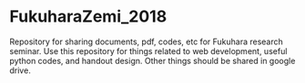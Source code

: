 # FukuharaZemi_2018
Repository for sharing documents, pdf, codes, etc for Fukuhara research seminar. 
Use this repository for things related to web development, useful python codes, and handout design. 
Other things should be shared in google drive. 
